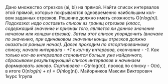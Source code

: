 Дано множество отрезков (ai, bi) на прямой. Найти список интервалов этой прямой, которые покрываются одновременно наибольшим кол-вом заданных отрезков. Решение должно иметь сложность O(n*log(n)). Подсказка: надо составить список из границ отрезков (класс, содержащий значение и признак того, является ли данное значение началом или концом отрезка). Затем этот список упорядочить (вначале по значению, при одинаковом значении концы отрезков должно оказаться раньше начал). Далее проходим по отсортированному списку, начало интервала - +1 к кол-ву интерваов, окончание - -1. Как только кол-во интервалов становится больше уже найденного, сбрасываем результирующий список интервалов и начинаем формировать заново. Сортировка - O(n*log(n)), проход по списку - O(n), в итоге O(n*log(n) + n) = O(n*log(n)). Майорников Максим Викторович 1курс 1група 
